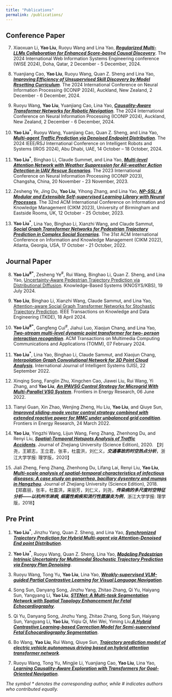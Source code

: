 ```yaml
---
title: "Publications"
permalink: /publications/
---
```



<!-- ## Books -->
<!-- ## Patents -->

## Conference Paper

7. Xiaoxuan Li, **Yao Liu**, Ruoyu Wang and Lina Yao, [***Regularized Multi-LLMs Collaboration for Enhanced Score-based Causal Discovery***](https://link.springer.com/chapter/10.1007/978-981-96-0573-6_13). The 2024 International Web Information Systems Engineering conference (WISE 2024), Doha, Qatar, 2 December - 5 December, 2024. <!-- CCF-C; CORE-B -->

6. Yuanjiang Cao, **Yao Liu**, Ruoyu Wang, Quan Z. Sheng and Lina Yao, [***Improving Efficiency of Unsupervised Skill Discovery by Model Resetting Curriculum***](). The 2024 International Conference on Neural Information Processing (ICONIP 2024), Auckland, New Zealand, 2 December - 6 December, 2024. <!-- CCF-C; CORE-B -->

5. Ruoyu Wang, **Yao Liu**, Yuanjiang Cao, Lina Yao, [***Causality-Aware Transformer Networks for Robotic Navigation***](). The 2024 International Conference on Neural Information Processing (ICONIP 2024), Auckland, New Zealand, 2 December - 6 December, 2024. <!-- CCF-C; CORE-B -->

4. **Yao Liu<sup>*</sup>**, Ruoyu Wang, Yuanjiang Cao, Quan Z. Sheng, and Lina Yao, [***Multi-agent Traffic Prediction via Denoised Endpoint Distribution***](). The 2024 IEEE/RSJ International Conference on Intelligent Robots and Systems (IROS 2024), Abu Dhabi, UAE, 14 October – 18 October, 2024. <!-- CCF-C; CORE-A -->

3. **Yao Liu<sup>*</sup>**, Binghao Li, Claude Summet, and Lina Yao, [***Multi-level Attention Network with Weather Suppression for All-weather Action Detection in UAV Rescue Scenarios***](https://link.springer.com/chapter/10.1007/978-981-99-8138-0_43). The 2023 International Conference on Neural Information Processing (ICONIP 2023), Changsha, China, 20 November - 23 November, 2023.  <!-- CCF-C; CORE-B -->

2. Zesheng Ye, Jing Du, **Yao Liu**, Yihong Zhang, and Lina Yao, [***NP-SSL: A Modular and Extensible Self-supervised Learning Library with Neural Processes***](https://dl.acm.org/doi/10.1145/3583780.3614749). The 32nd ACM International Conference on Information and Knowledge Management (CIKM 2023), University of Birmingham and Eastside Rooms, UK, 12 October - 25 October, 2023. <!-- CCF-B; CORE-A -->

1. **Yao Liu<sup>*</sup>**, Lina Yao, Binghao Li, Xianzhi Wang, and Claude Sammut, [***Social Graph Transformer Networks for Pedestrian Trajectory Prediction in Complex Social Scenarios***](https://dl.acm.org/doi/abs/10.1145/3511808.3557455). The 31st ACM International Conference on Information and Knowledge Management (CIKM 2022), Atlanta, Georgia, USA, 17 October - 21 October, 2022. <!-- CCF-B; CORE-A -->


## Journal Paper

8. **Yao Liu<sup>#*</sup>**, Zesheng Ye<sup>#</sup>, Rui Wang, Binghao Li, Quan Z. Sheng, and Lina Yao, [Uncertainty-Aware Pedestrian Trajectory Prediction via Distributional Diffusion](https://www.sciencedirect.com/science/article/pii/S0950705124004969). Knowledge-Based Systems (KNOSYS/KBS), 19 July 2024. <!-- CCF-C; JCR-7.2/Q1; ZKY-Q1 TOP -->

7. **Yao Liu**, Binghao Li, Xianzhi Wang, Claude Sammut, and Lina Yao, [Attention-aware Social Graph Transformer Networks for
Stochastic Trajectory Prediction](https://ieeexplore.ieee.org/document/10504962). IEEE Transactions on Knowledge and Data Engineering (TKDE), 18 April 2024. <!-- CCF-A; JCR-8.9/Q1; ZKY-Q2 -->

6. **Yao Liu<sup>#*</sup>**, Gangfeng Cui<sup>#</sup>, Jiahui Luo, Xiaojun Chang, and Lina Yao, [***Two-stream multi-level dynamic point transformer for two-
person interaction recognition***](https://dl.acm.org/doi/abs/10.1145/3639470). ACM Transactions on Multimedia Computing Communications and Applications (TOMM), 07 February 2024. <!-- CCF-B; JCR-5.2/Q1; ZKY-Q3 -->

5. **Yao Liu<sup>*</sup>**, Lina Yao, Binghao Li, Claude Sammut, and Xiaojun Chang, [***Interpolation Graph Convolutional Network for 3D Point Cloud Analysis***](https://onlinelibrary.wiley.com/doi/abs/10.1002/int.23087). International Journal of Intelligent Systems (IJIS), 22 September 2022. <!-- CCF-C; JCR-5.0/Q1; ZKY-Q2 TOP-->

4. Xinqing Song, Fanglin Zhu, Xingchen Cao, Jiawei Liu, Rui Wang, Yi Zhang, and **Yao Liu**, [***An IPAVSG Control Strategy for Microgrid With Multi-Parallel VSG System***](https://www.frontiersin.org/articles/10.3389/fenrg.2022.915023/full). Frontiers in Energy Research, 06 June 2022. <!-- JCR-2.6/Q3; ZKY-Q3-->

3. Tianyi Guan, Xin Zhao, Wenjing Zheng, Hu Liu, **Yao Liu**, and Qiuye Sun, [***Improved sliding-mode vector control strategy combined with extended reactive power for MMC under unbalanced grid condition***](https://www.frontiersin.org/articles/10.3389/fenrg.2022.874533/full). Frontiers in Energy Research, 24 March 2022.  <!-- JCR-2.6/Q3; ZKY-Q3-->

2. **Yao Liu**, Yingzhi Wang, Lijun Wang, Feng Zhang, Zhenhong Du, and Renyi Liu, [***Spatial-Temporal Hotspots Analysis of Traffic Accidents***](https://www.zjujournals.com/sci/CN/10.3785/j.issn.1008-9497.2020.01.007). Journal of Zhejiang University (Science Edition), 2020. 【刘尧，王颖志，王立君，张丰，杜震洪，刘仁义，***交通事故的时空热点分析***，浙江大学学报: 理学版，2020】<!-- Chinese Core-->

1. Jiali Zheng, Feng Zhang, Zhenhong Du, Lifang Lai, Renyi Liu, **Yao Liu**, [***Multi-scale analysis of spatial-temporal characteristics of infectious diseases: A case study on gonorrhea, bacillary dysentery and mumps in Hangzhou***](https://www.zjujournals.com/sci/CN/10.3785/j.issn.1008-9497.2018.05.013). Journal of Zhejiang University (Science Edition), 2018. 【郑嘉丽，张丰，杜震洪，来丽芳，刘仁义，刘尧，***传染病的多尺度时空特征分析——以杭州市淋病, 细菌性痢疾和流行性腮腺炎为例***，浙江大学学报: 理学版，2018】<!-- Chinese Core-->


## Pre Print 
 
1. **Yao Liu<sup>*</sup>**, Jinzhu Yang, Quan Z. Sheng, and Lina Yao, [***Synchronized Trajectory Prediction for Hybrid Multi-agent via Attention-Denoised End point Distribution***](). <!-- TAAS -->  <!-- CCF-B; JCR-2.2/Q2; ZKY-Q4(2/1)-->

2. **Yao Liu<sup>*</sup>**, Ruoyu Wang, Quan Z. Sheng, Lina Yao, [***Modeling Pedestrian Intrinsic Uncertainty for Multimodal Stochastic Trajectory Prediction via Energy Plan Denoising***](). <!-- ICRA 2025 -->
  
3. Ruoyu Wang, Tong Yu, **Yao Liu**, Lina Yao, [***Weakly-supervised VLM-guided Partial Contrastive Learning for Visual Language Navigation***](). <!-- ICRA 2025 -->

4. Song Sun, Danyang Song, Jinzhu Yang, Zhitao Zhang, Qi Yu, Haiyang Sun, Yangyang Li, **Yao Liu**, [***STENet: A Multi-task Segmentation Network with Spatial Topology Enhancement for Fetal Echocardiography***](). <!-- Expert Systems With Applications -->  <!-- JCR-7.5/Q1; ZKY-Q1 TOP-->

5. Qi Yu, Danyang Song, Jinzhu Yang, Zhitao Zhang, Song Sun, Haiyang Sun, Yangyang Li, **Yao Liu**, Yiqiu Qi, Mei Wei, Yiming Liu,[***A Hybrid Contrastive Learning-based Correction Model for Semi-supervised Fetal Echocardiography Segmentation***](). <!-- Knowledge-Based Systems (KNOSYS/KBS) -->  <!-- CCF-C; JCR-7.2/Q1; ZKY-Q1 TOP -->

6. Bo Wang, **Yao Liu**, Rui Wang, Qiuye Sun, [***Trajectory prediction model of electric vehicle autonomous driving based on hybrid attention transformer network***](). <!-- IET Intelligent Transport Systems -->  <!-- JCR-2.3/Q2; ZKY-Q4 -->

7. Ruoyu Wang, Tong Yu, Mingjie Li, Yuanjiang Cao, **Yao Liu**, Lina Yao, [***Learning Causality-Aware Exploration with Transformers for Goal-Oriented Navigation***](). <!-- ACM Transactions on Intelligent Systems and Technology (TIST)-->  <!-- CCF-B JCR-7.2/Q1; ZKY-Q4 -->







<!-- Honghe LI;  Hongfei Wang;  -->

<!-- Xiaojian Wang; Mingyuan Shi -->


*The symbol * denotes the corresponding author, while # indicates authors who contributed equally.*





